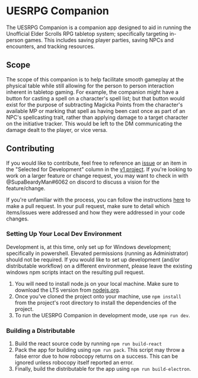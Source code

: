 # UESRPG Companion
The UESRPG Companion is a companion app designed to aid in running the Unofficial Elder Scrolls RPG tabletop system; specifically targeting in-person games. This includes saving player parties, saving NPCs and encounters, and tracking resources.

## Scope
The scope of this companion is to help facilitate smooth gameplay at the physical table while still allowing for the person to person interaction inherent in tabletop gaming. For example, the companion might have a button for casting a spell on a character's spell list; but that button would exist for the purpose of subtracting Magicka Points from the character's available MP or marking that spell as having been cast once as part of an NPC's spellcasting trait, rather than applying damage to a target character on the initiative tracker. This would be left to the DM communicating the damage dealt to the player, or vice versa.

## Contributing
If you would like to contribute, feel free to reference an [issue](https://github.com/jamesjtb/uesrpg-companion/issues) or an item in the "Selected for Development" column in the [v1 project](https://github.com/jamesjtb/uesrpg-companion/projects/1). If you're looking to work on a larger feature or change request, you may want to check in with @SupaBeardyMan#6062 on discord to discuss a vision for the feature/change.

If you're unfamiliar with the process, you can follow the instructions [here](https://gist.github.com/MarcDiethelm/7303312) to make a pull request. In your pull request, make sure to detail which items/issues were addressed and how they were addressed in your code changes.

### Setting Up Your Local Dev Environment
Development is, at this time, only set up for Windows development; specifically in powershell. Elevated permissions (running as Administrator) should not be required. If you would like to set up development (and/or distributable workflow) on a different environment, please leave the existing windows npm scripts intact on the resulting pull request.
1. You will need to install node.js on your local machine. Make sure to download the LTS version from [nodejs.org](https://nodejs.org).
2. Once you've cloned the project onto your machine, use `npm install` from the project's root directory to install the dependencies of the project.
3. To run the UESRPG Companion in development mode, use `npm run dev`.

### Building a Distributable
1. Build the react source code by running `npm run build-react`
2. Pack the app for building using `npm run pack`. This script may throw a false error due to how robocopy returns on a success. This can be ignored unless robocopy itself reported an error.
3. Finally, build the distributable for the app using `npm run build-electron`.
